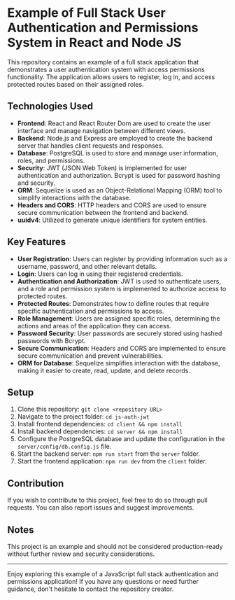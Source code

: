 # Example of Full Stack User Authentication and Permissions System in React and Node JS

This repository contains an example of a full stack application that demonstrates a user authentication system with access permissions functionality. The application allows users to register, log in, and access protected routes based on their assigned roles.

## Technologies Used

- **Frontend**: React and React Router Dom are used to create the user interface and manage navigation between different views.
- **Backend**: Node.js and Express are employed to create the backend server that handles client requests and responses.
- **Database**: PostgreSQL is used to store and manage user information, roles, and permissions.
- **Security**: JWT (JSON Web Token) is implemented for user authentication and authorization. Bcrypt is used for password hashing and security.
- **ORM**: Sequelize is used as an Object-Relational Mapping (ORM) tool to simplify interactions with the database.
- **Headers and CORS**: HTTP headers and CORS are used to ensure secure communication between the frontend and backend.
- **uuidv4**: Utilized to generate unique identifiers for system entities.

## Key Features

- **User Registration**: Users can register by providing information such as a username, password, and other relevant details.
- **Login**: Users can log in using their registered credentials.
- **Authentication and Authorization**: JWT is used to authenticate users, and a role and permission system is implemented to authorize access to protected routes.
- **Protected Routes**: Demonstrates how to define routes that require specific authentication and permissions to access.
- **Role Management**: Users are assigned specific roles, determining the actions and areas of the application they can access.
- **Password Security**: User passwords are securely stored using hashed passwords with Bcrypt.
- **Secure Communication**: Headers and CORS are implemented to ensure secure communication and prevent vulnerabilities.
- **ORM for Database**: Sequelize simplifies interaction with the database, making it easier to create, read, update, and delete records.

## Setup

1. Clone this repository: `git clone <repository URL>`
2. Navigate to the project folder: `cd js-auth-jwt`
3. Install frontend dependencies: `cd client && npm install`
4. Install backend dependencies: `cd server && npm install`
5. Configure the PostgreSQL database and update the configuration in the `server/config/db.config.js` file.
6. Start the backend server: `npm run start` from the `server` folder.
7. Start the frontend application: `npm run dev` from the `client` folder.

## Contribution

If you wish to contribute to this project, feel free to do so through pull requests. You can also report issues and suggest improvements.

## Notes

This project is an example and should not be considered production-ready without further review and security considerations.

---

Enjoy exploring this example of a JavaScript full stack authentication and permissions application! If you have any questions or need further guidance, don't hesitate to contact the repository creator.
